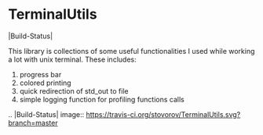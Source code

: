 # TerminalUtils

|Build-Status| 

This library is collections of some useful functionalities I used while working a lot with unix terminal.
These includes:

1. progress bar
2. colored printing 
3. quick redirection of std_out to file
4. simple logging function for profiling functions calls

.. |Build-Status| image:: https://travis-ci.org/stovorov/TerminalUtils.svg?branch=master
